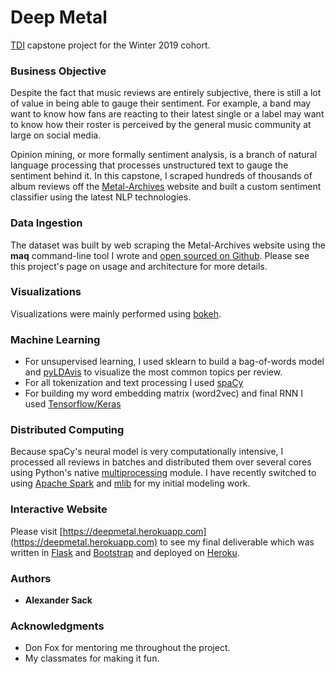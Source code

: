 # Deep Metal

[TDI](http://www.thedataincubator.com) capstone project for the Winter 2019 cohort.

### Business Objective

Despite the fact that music reviews are entirely subjective, there is still a lot of value in being able to gauge their sentiment. For example, a band may want to know how fans are reacting to their latest single or a label may want to know how their roster is perceived by the general music community at large on social media.

Opinion mining, or more formally sentiment analysis, is a branch of natural language processing that processes unstructured text to gauge the sentiment behind it. In this capstone, I scraped hundreds of thousands of album reviews off the [Metal-Archives](http://www.metal-archives.com) website and built a custom sentiment classifier using the latest NLP technologies.

### Data Ingestion

The dataset was built by web scraping the Metal-Archives website using the **maq** command-line tool I wrote and [open sourced on Github](https://github.com/pisymbol/maq). Please see this project's page on usage and architecture for more details.

### Visualizations

Visualizations were mainly performed using [bokeh](https://bokeh.pydata.org/en/latest). 

### Machine Learning

* For unsupervised learning, I used sklearn to build a bag-of-words model and [pyLDAvis](https://github.com/bmabey/pyLDAvis) to visualize the most common topics per review.
* For all tokenization and text processing I used [spaCy](https://spacy.io)
* For building my word embedding matrix (word2vec) and final RNN I used [Tensorflow/Keras](https://www.tensorflow.org/)

### Distributed Computing

Because spaCy's neural model is very computationally intensive, I processed all reviews in batches and distributed them over several cores using Python's native [multiprocessing](https://docs.python.org/3.6/library/multiprocessing.html) module. I have recently switched to using [Apache Spark](https://spark.apache.org) and [mlib](https://spark.apache.org/mllib) for my initial modeling work.

### Interactive Website

Please visit [https://deepmetal.herokuapp.com](https://deepmetal.herokuapp.com) to see my final deliverable which was written in [Flask](http://flask.pocoo.org) and [Bootstrap](https://getbootstrap.com) and deployed on [Heroku](https://www.heroku.com).

### Authors

* **Alexander Sack**

### Acknowledgments

* Don Fox for mentoring me throughout the project.
* My classmates for making it fun.

